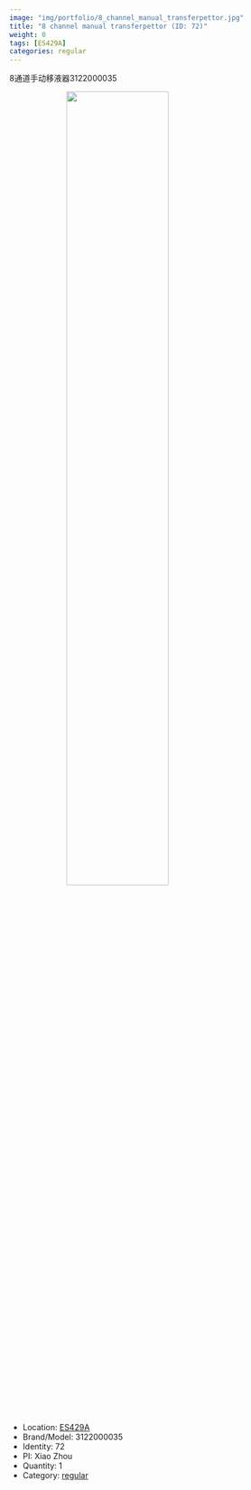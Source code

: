 ```yaml
---
image: "img/portfolio/8_channel_manual_transferpettor.jpg"
title: "8 channel manual transferpettor (ID: 72)"
weight: 0
tags: [ES429A]
categories: regular
---
```


8通道手动移液器3122000035

<!--more-->

<img src="../../img/portfolio/8_channel_manual_transferpettor.jpg" width="60%" style="display: block; margin: auto;">

- Location: [ES429A](../../tags/es429a)
- Brand/Model: 3122000035
- Identity: 72
- PI: Xiao Zhou
- Quantity: 1
- Category: [regular](../../categories/regular)






